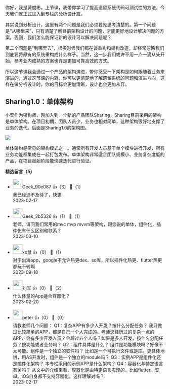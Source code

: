 你好，我是黄俊彬。上节课，我带你学习了提高遗留系统代码可测试性的方法，今天我们就正式进入到专栏的分析设计篇。

其实说到分析设计，这里有两个问题是我们必须要先思考清楚的。第一个问题是“从哪里来”，只有清楚了解目前架构设计的问题，才能更好地设计解决问题的方案。否则，我们怎么能保证新的设计可以解决问题呢？

第二个问题是“到哪里去”，很多时候我们都在谈重构和架构改造，却经常忽略我们到底要将原有的系统重构成什么样子。当然，这一步我们或许不用一点一滴从头开始，参考业内成熟的方案也许是更加可靠高效的方式。

所以这节课我会通过一个产品的架构演进，带你感受一下架构是如何跟随着业务来演进的。通过这节课的内容，你可以更清楚地了解遗留系统的问题和演进方向，这样在做分析设计时，你的目标会更加清晰，设计也会更加从容。

## Sharing1.0：单体架构

小菜作为架构师，刚加入到一个新的产品团队Sharing，Sharing目前采用的架构是单体架构。在项目初期，团队人员少，业务也相对简单，这种架构很好地支撑了业务的迭代。后面是Sharing1.0的架构图。

![](https://static001.geekbang.org/resource/image/06/15/06dbda8711f220855c915a76c2088015.jpg?wh=3500x2450)

单体架构是常见的架构模式之一。通常所有开发人员基于单个模块进行开发，所有业务功能都集成在一起打包发布。单体架构非常适合团队规模小、业务复杂度低的产品，在项目起始阶段能快速迭代进行验证。
<div><strong>精选留言（5）</strong></div><ul>
<li><img src="" width="30px"><span>Geek_90e087</span> 👍（3） 💬（1）<div>我已经迫不及待了，快更</div>2023-02-17</li><br/><li><img src="" width="30px"><span>Geek_2b5326</span> 👍（1） 💬（1）<div>老师，请问我们常用的mvc mvp mvvm等架构，跟您说的单体，组件化，插件化有什么区别和联系？</div>2023-03-10</li><br/><li><img src="https://static001.geekbang.org/account/avatar/00/14/52/97/8f960ce9.jpg" width="30px"><span>xx鼠</span> 👍（0） 💬（1）<div>对于出海app，google不允许热更dex、so库，所以插件化热更、flutter热更都玩不转啊</div>2023-09-18</li><br/><li><img src="https://static001.geekbang.org/account/avatar/00/14/f4/11/727ebf8d.jpg" width="30px"><span>刘军</span> 👍（0） 💬（2）<div>什么体量的App适合容器化？</div>2023-02-20</li><br/><li><img src="https://static001.geekbang.org/account/avatar/00/10/25/87/f3a69d1b.jpg" width="30px"><span>peter</span> 👍（0） 💬（0）<div>请教老师几个问题：
Q1：复杂APP有多少人开发？按什么分配任务？
我只做过比较简单的APP，都是自己一个人完成的。老师您经历过的复杂一点的APP，会有多少开发人员？会超过五个人吗？如果是多人开发，按什么分配任务？按功能或者业务吗？
Q2：组件具体是什么？
组件是功能模块吗？好像不太可能。组件是一个独立的软件吗？ 比如是一个可执行文件或是库。更具体地讲，用AS开发时，组件是一个独立的module吗？
Q3：实例APP是组件化还是插件化架构？
本专栏采用的示例APP是什么架构？
Q4：容器化与特定语言有关吗？
从文中的介绍来看，容器化是由特定语言实现的，比如flutter。安卓、iOS自身都不支持容器化。这样理解对吗？</div>2023-02-17</li><br/>
</ul>